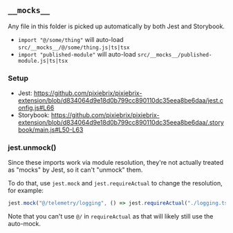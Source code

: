 ## `__mocks__`

Any file in this folder is picked up automatically by both Jest and Storybook.

- `import "@/some/thing"` will auto-load `src/__mocks__/@/some/thing.js|ts|tsx`
- `import "published-module"` will auto-load `src/__mocks__/published-module.js|ts|tsx`

### Setup

- Jest: https://github.com/pixiebrix/pixiebrix-extension/blob/d834064d9e18d0b799cc890110dc35eea8be6daa/jest.config.js#L66
- Storybook: https://github.com/pixiebrix/pixiebrix-extension/blob/d834064d9e18d0b799cc890110dc35eea8be6daa/.storybook/main.js#L50-L63

### jest.unmock()

Since these imports work via module resolution, they're not actually treated as "mocks" by Jest, so it can't "unmock" them.

To do that, use `jest.mock` and `jest.requireActual` to change the resolution, for example:

```js
jest.mock("@/telemetry/logging", () => jest.requireActual("./logging.ts"));
```

Note that you can't use `@/` in `requireActual` as that will likely still use the auto-mock.
